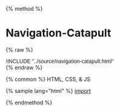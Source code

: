 
{% method %}
# Navigation-Catapult
{% raw %}
<div class='styleguidebody'>
<style>
@import url('https://fonts.googleapis.com/css?family=Overpass:100,100i,200,200i,300,300i,400,400i,600,600i,700,700i,800,800i,900,900i&subset=latin-ext');
.styleguidebody {
  font-family: "Overpass", sans-serif;
}
</style>
!INCLUDE "../source/navigation-catapult.html"

</div>
{% endraw %}

{% common %}
HTML, CSS, & JS

{% sample lang="html" %}
[import](../source/navigation-catapult.html)




{% endmethod %}
